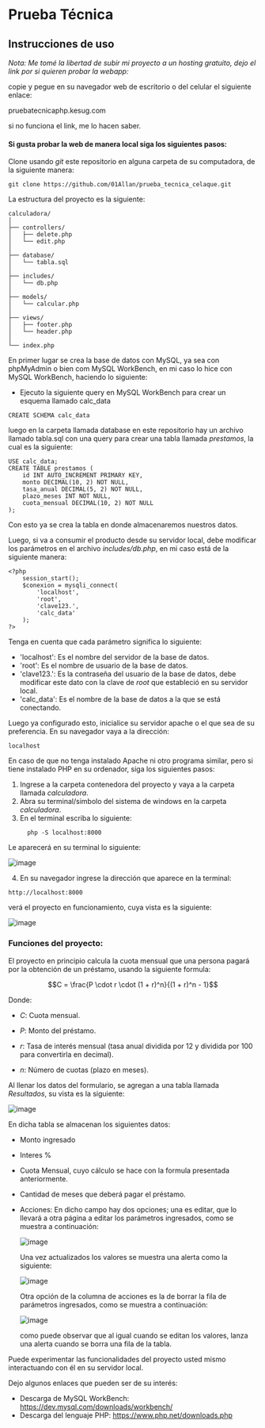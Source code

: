 # Prueba Técnica

## Instrucciones de uso

*Nota: Me tomé la libertad de subir mi proyecto a un hosting gratuito, dejo el link por si quieren probar la webapp:*

copie y pegue en su navegador web de escritorio o del celular el siguiente enlace: 

pruebatecnicaphp.kesug.com

si no funciona el link, me lo hacen saber.

#### Si gusta probar la web de manera local siga los siguientes pasos:

Clone usando *git* este repositorio en alguna carpeta de su computadora, de la siguiente manera:

```
git clone https://github.com/01Allan/prueba_tecnica_celaque.git
```

La estructura del proyecto es la siguiente:

```
calculadora/
│
├── controllers/
│   ├── delete.php
│   └── edit.php
│
├── database/
│   └── tabla.sql
│
├── includes/
│   └── db.php
│
├── models/
│   └── calcular.php
│
├── views/
│   ├── footer.php
│   └── header.php
│
└── index.php

```

En primer lugar se crea la base de datos con MySQL, ya sea con phpMyAdmin o bien com MySQL WorkBench, en mi caso lo hice con MySQL WorkBench, haciendo lo siguiente:

* Ejecuto la siguiente query en MySQL WorkBench para crear un esquema llamado calc_data
  
```
CREATE SCHEMA calc_data

```

luego en la carpeta llamada database en este repositorio hay un archivo llamado tabla.sql con una query para crear una tabla llamada *prestamos*, la cual es la siguiente:

```
USE calc_data;
CREATE TABLE prestamos (
    id INT AUTO_INCREMENT PRIMARY KEY,
    monto DECIMAL(10, 2) NOT NULL,
    tasa_anual DECIMAL(5, 2) NOT NULL,
    plazo_meses INT NOT NULL,
	cuota_mensual DECIMAL(10, 2) NOT NULL
);
```

Con esto ya se crea la tabla en donde almacenaremos nuestros datos.

Luego, si va a consumir el producto desde su servidor local, debe modificar los parámetros en el archivo *includes/db.php*, en mi caso está de la siguiente manera:

```
<?php 
    session_start();
    $conexion = mysqli_connect(
        'localhost',
        'root',
        'clave123.',
        'calc_data'
    );
?>
```

Tenga en cuenta que cada parámetro significa lo siguiente:

* 'localhost': Es el nombre del servidor de la base de datos. 
* 'root': Es el nombre de usuario de la base de datos. 
* 'clave123.': Es la contraseña del usuario de la base de datos, debe modificar este dato con la clave de *root* que estableció en su servidor local.
* 'calc_data': Es el nombre de la base de datos a la que se está conectando. 

Luego ya configurado esto, inicialice su servidor apache o el que sea de su preferencia. 
En su navegador vaya a la dirección:

```
localhost
```
En caso de que no tenga instalado Apache ni otro programa similar, pero si tiene instalado PHP en su ordenador, siga los siguientes pasos:

1. Ingrese a la carpeta contenedora del proyecto y vaya a la carpeta llamada *calculadora*.
2. Abra su terminal/simbolo del sistema de windows en la carpeta *calculadora*.
3. En el terminal escriba lo siguiente:
   ```
     php -S localhost:8000
   ```
Le aparecerá en su terminal lo siguiente:

![image](https://github.com/01Allan/prueba_tecnica_celaque/assets/92226659/eacb5399-87a0-420b-84ee-a09cbee74786)

4. En su navegador ingrese la dirección que aparece en la terminal:

```
http://localhost:8000
```
verá el proyecto en funcionamiento, cuya vista es la siguiente:

![image](https://github.com/01Allan/prueba_tecnica_celaque/assets/92226659/330e9569-5318-4574-8173-ad96f944cd41)

### Funciones del proyecto:

El proyecto en principio calcula la cuota mensual que una persona pagará por la obtención de un préstamo, usando la siguiente formula:

$$C = \frac{P \cdot r \cdot (1 + r)^n}{(1 + r)^n - 1}$$

Donde:

* $C$: Cuota mensual.

* $P$: Monto del préstamo.

* $r$: Tasa de interés mensual (tasa anual dividida por 12 y dividida por 100 para convertirla en decimal).

* $n$: Número de cuotas (plazo en meses).

Al llenar los datos del formulario, se agregan a una tabla llamada *Resultados*, su vista es la siguiente:

![image](https://github.com/01Allan/prueba_tecnica_celaque/assets/92226659/d61a0ba2-dd14-4771-98c9-121c88b7dbfc)

En dicha tabla se almacenan los siguientes datos:
* Monto ingresado
* Interes %
* Cuota Mensual, cuyo cálculo se hace con la formula presentada anteriormente. 
* Cantidad de meses que deberá pagar el préstamo.
* Acciones: En dicho campo hay dos opciones; una es editar, que lo llevará a otra página a editar los parámetros ingresados, como se muestra a continuación:
  
  ![image](https://github.com/01Allan/prueba_tecnica_celaque/assets/92226659/36b761d6-0134-4e40-8372-f633fbeb573a)

  Una vez actualizados los valores se muestra una alerta como la siguiente:
  
  ![image](https://github.com/01Allan/prueba_tecnica_celaque/assets/92226659/77cd0d15-a34f-4051-a65d-6b470afc20a9)
  
  Otra opción de la columna de acciones es la de borrar la fila de parámetros ingresados, como se muestra a continuación:
  
  ![image](https://github.com/01Allan/prueba_tecnica_celaque/assets/92226659/068d1834-fb39-42fd-b6c0-bb12b2e8a4ec)

  como puede observar que al igual cuando se editan los valores, lanza una alerta cuando se borra una fila de la tabla.

Puede experimentar las funcionalidades del proyecto usted mismo interactuando con él en su servidor local. 

Dejo algunos enlaces que pueden ser de su interés:
* Descarga de MySQL WorkBench: https://dev.mysql.com/downloads/workbench/
* Descarga del lenguaje PHP: https://www.php.net/downloads.php
  

